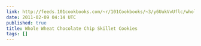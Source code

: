 ```yaml
---
link: http://feeds.101cookbooks.com/~r/101Cookbooks/~3/y6UukVvUflc/whole-wheat-chocolate-chip-skillet-cookies-recipe.html
date: 2011-02-09 04:14 UTC
published: true
title: Whole Wheat Chocolate Chip Skillet Cookies
tags: []
---
```



